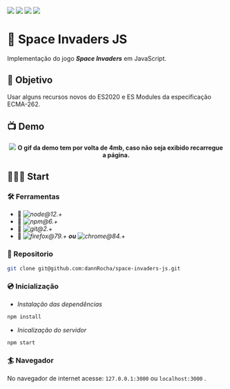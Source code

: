 ![](https://img.shields.io/github/repo-size/dannrocha/space-invaders-js)
![](https://img.shields.io/github/license/dannrocha/space-invaders-js)
![](https://img.shields.io/github/last-commit/dannrocha/space-invaders-js)
![](https://img.shields.io/badge/daniel%20rocha-dev-green)

# :space_invader: Space Invaders JS

Implementação do jogo ***Space Invaders*** em JavaScript.

## :dart: Objetivo

Usar alguns recursos novos do ES2020 e ES Modules da especificação ECMA-262.


## :tv: Demo
<p align="center">
  <img src="assets/img/demo.gif" /> 
  <strong>O gif da demo tem por volta de 4mb, caso não seja exibido recarregue a página.</strong>
</p>


## &#x1F477;&#x1F3FF;&#x200D;&#x2642;&#xFE0F; Start
### &#x1F6E0;&#xFE0F; Ferramentas

* :pushpin: *![node@12.+](http://img.shields.io/badge/Node.js@12.+-%230077B6.svg?&style=flat-square&logo=node.js&logoColor=white&color=60975a&labelColor=313131)*
* :pushpin: *![npm@6.+](http://img.shields.io/badge/NPM@6.+-%230077B6.svg?&style=flat-square&logo=npm&logoColor=white&color=c12127&labelColor=000)*
* :pushpin: *![git@2.+](http://img.shields.io/badge/Git@2.+-%230077B6.svg?&style=flat-square&logo=git&logoColor=white&color=3f2f00&labelColor=e94e31)*
* :pushpin: *![firefox@79.+](http://img.shields.io/badge/Firefox@79.+-%230077B6.svg?&style=flat-square&logo=firefox-browser&logoColor=white&color=f5ab37&labelColor=f73b42)* ***ou*** *![chrome@84.+](http://img.shields.io/badge/Chrome@84.+-%230077B6.svg?&style=flat-square&logo=google-chrome&logoColor=#039433&color=c60031&labelColor=0094f7)*

### :file_folder: Repositorio
```sh
git clone git@github.com:dannRocha/space-invaders-js.git
```
### :cd: Inicialização
* *Instalação das dependências*
```sh
npm install
```
* *Inicalização do servidor*
```sh
npm start
```

### :surfer: Navegador
No navegador de internet acesse: ```127.0.0.1:3000``` ou ```localhost:3000``` .
